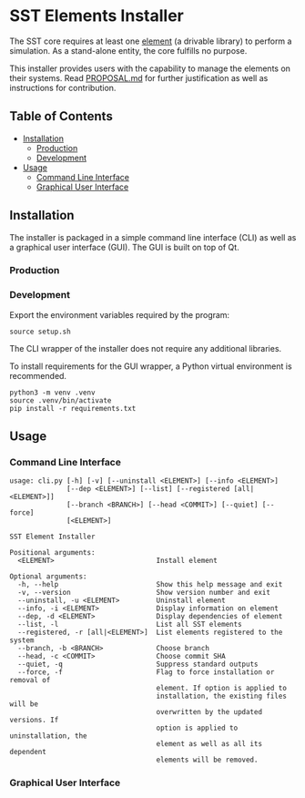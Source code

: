# SST Elements Installer

The SST core requires at least one [element](http://sst-simulator.org/SSTPages/SSTDeveloperElementSummaryInfo/) (a drivable library) to perform a simulation. As a stand-alone entity, the core fulfills no purpose.

This installer provides users with the capability to manage the elements on their systems. Read [PROPOSAL.md](docs/PROPOSAL.md) for further justification as well as instructions for contribution.

## Table of Contents

- [Installation](#installation)
  - [Production](#production)
  - [Development](#development)
- [Usage](#usage)
  - [Command Line Interface](#command-line-interface)
  - [Graphical User Interface](#graphical-user-interface)

## Installation

The installer is packaged in a simple command line interface (CLI) as well as a graphical user interface (GUI). The GUI is built on top of Qt.

### Production

### Development

Export the environment variables required by the program:
```shell
source setup.sh
```

The CLI wrapper of the installer does not require any additional libraries.

To install requirements for the GUI wrapper, a Python virtual environment is recommended.
```shell
python3 -m venv .venv
source .venv/bin/activate
pip install -r requirements.txt
```

## Usage

### Command Line Interface

```
usage: cli.py [-h] [-v] [--uninstall <ELEMENT>] [--info <ELEMENT>]
              [--dep <ELEMENT>] [--list] [--registered [all|<ELEMENT>]]
              [--branch <BRANCH>] [--head <COMMIT>] [--quiet] [--force]
              [<ELEMENT>]

SST Element Installer

Positional arguments:
  <ELEMENT>                         Install element

Optional arguments:
  -h, --help                        Show this help message and exit
  -v, --version                     Show version number and exit
  --uninstall, -u <ELEMENT>         Uninstall element
  --info, -i <ELEMENT>              Display information on element
  --dep, -d <ELEMENT>               Display dependencies of element
  --list, -l                        List all SST elements
  --registered, -r [all|<ELEMENT>]  List elements registered to the system
  --branch, -b <BRANCH>             Choose branch
  --head, -c <COMMIT>               Choose commit SHA
  --quiet, -q                       Suppress standard outputs
  --force, -f                       Flag to force installation or removal of
                                    element. If option is applied to
                                    installation, the existing files will be
                                    overwritten by the updated versions. If
                                    option is applied to uninstallation, the
                                    element as well as all its dependent
                                    elements will be removed.

```

### Graphical User Interface
